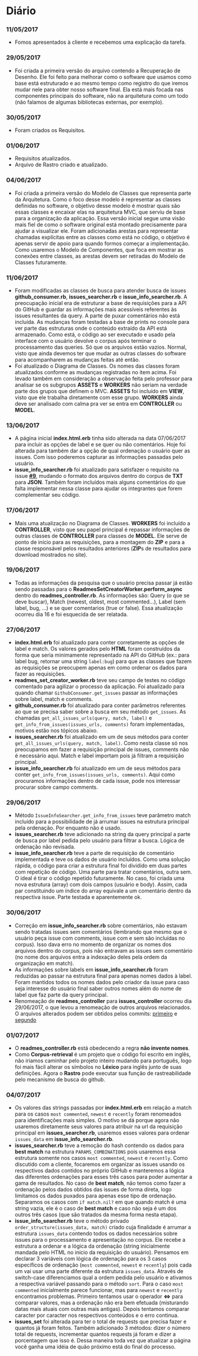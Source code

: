 # Diário #

### 11/05/2017 ###
- Fomos apresentados à cliente e recebemos uma explicação da tarefa.

### 29/05/2017 ###
- Foi criada a primeira versão do arquivo contendo a Recuperação de Desenho. Ele foi feito para melhorar como o software que usamos como base está estruturado e ao mesmo tempo como registro do que iremos mudar nele para obter nosso software final. Ela está mais focada nas componentes principais do software, não na arquitetura como um todo (não falamos de algumas bibliotecas externas, por exemplo).

### 30/05/2017 ###
- Foram criados os Requisitos.

### 01/06/2017 ###
- Requisitos atualizados.
- Arquivo de Rastro criado e atualizado.

### 04/06/2017 ###
- Foi criada a primeira versão do Modelo de Classes que representa parte da Arquitetura. Como o foco desse modelo é representar as classes definidas no software, o objetivo desse modelo é mostrar quais são essas classes e encaixar elas na arquitetura MVC, que serviu de base para a organização da aplicação. Essa versão inicial segue uma visão mais fiel de como o software original está montado precisamente para ajudar a visualizar ele. Foram adicionadas arestas para representar chamadas explícitas entre as classes como está no código, o objetivo é apenas servir de apoio para quando formos começar a implementação. Como usaremos o Modelo de Componentes, que foca em mostrar as conexões entre classes, as arestas devem ser retiradas do Modelo de Classes futuramente.

### 11/06/2017 ###
- Foram modificadas as classes de busca para atender busca de issues **github_consumer.rb**, **issues_searcher.rb** e **issue_info_searcher.rb**. A preocupação inicial era de estruturar a base de requisições para a API do GitHub e guardar as informações mais acessíveis referentes às issues resultantes da query. A parte de puxar comentários não está incluída. As mudanças foram testadas a base de prints no console para ver parte das estruturas onde o conteúdo extraído da API está armazenado. Como está, o código ao ser executado e usado pela interface com o usuário devolve o corpus após terminar o processamento das queries. Só que os arquivos estão vazios. Normal, visto que ainda devemos ter que mudar as outras classes do software para acompanharem as mudanças feitas até então.
- Foi atualizado o Diagrama de Classes. Os nomes das classes foram atualizados conforme as mudanças registradas no item acima. Foi levado também em consideração a observação feita pelo professor para analisar se os subgrupos **ASSETS** e **WORKERS** não seriam na verdade parte dos grupos que definem o MVC. **ASSETS** foi incluído em **VIEW**, visto que ele trabalha diretamente com esse grupo. **WORKERS** ainda deve ser analisado com calma pra ver se entra em **CONTROLLER** ou **MODEL**.

### 13/06/2017 ###
- A página inicial **index.html.erb** tinha sido alterada na data 07/06/2017 para incluir as opções de label e se quer ou não comentários. Hoje foi alterada para também dar a opção de qual ordenação o usuário quer as issues. Com isso poderemos capturar as informações passadas pelo usuário.
- **issue_info_searcher.rb** foi atualizado para satisfazer o requisito na issue **[#9](https://github.com/danielamaksoud/INF1629TerceiroTrabalho/issues/9)**, mudando o formato dos arquivos dentro do corpus de **TXT** para **JSON**. Também foram incluídos mais alguns comentários do que falta implementar nessa classe para ajudar os integrantes que forem complementar seu código.

### 17/06/2017 ###
- Mais uma atualização no Diagrama de Classes. **WORKERS** foi incluído a **CONTROLLER**, visto que seu papel principal é repassar informações de outras classes de **CONTROLLER** para classes de **MODEL**. Ele serve de ponto de início para as requisições, para a montagem do **ZIP** e para a classe responsável pelos resultados anteriores (**ZIP**s de resultados para download mostrados no site).

### 19/06/2017 ###
- Todas as informações da pesquisa que o usuário precisa passar já estão sendo passadas para o **ReadmesSetCreatorWorker.perform_async** dentro do **readmes_controller.rb**. As informações são: Query (o que se deve buscar), Match (newest, oldest, most commented...), Label (sem label, bug, ...) e se quer comentarios (true or false). Essa atualização ocorreu dia 16 e foi esquecida de ser relatada.

### 27/06/2017 ###
- **index.html.erb** foi atualizado para conter corretamente as opções de label e match. Os valores gerados pelo **HTML** foram construídos da forma que seria minimamente representado na API do GitHub (ex.: para label bug, retornar uma string `label:bug`) para que as classes que fazem as requisições se preocupem apenas em como ordenar os dados para fazer as requisições.
- **readmes_set_creator_worker.rb** teve seu campo de testes no código comentado para agilizar o processo da aplicação. Foi atualizado para quando chamar `GithubConsumer.get_issues` passar as informações sobre label, match e comments.
- **github_consumer.rb** foi atualizado para conter parâmetros referentes ao que se precisa saber sobre a busca em seu método `get_issues`. As chamadas `get_all_issues_urls(query, match, label)` e `get_info_from_issues(issues_urls, comments)` foram implementadas, motivos estão nos tópicos abaixo.
- **issues_searcher.rb** foi atualizado em um de seus métodos para conter `get_all_issues_urls(query, match, label)`. Como nesta classe só nos preocupamos em fazer a requisição principal de issues, comments não é necessário aqui. Match e label importam pois já filtram a requisição principal. 
- **issue_info_searcher.rb** foi atualizado em um de seus métodos para conter `get_info_from_issues(issues_urls, comments)`. Aqui como procuramos informações dentro de cada issue, pode nos interessar procurar sobre campo comments.

### 29/06/2017 ###
- Método `IssueInfoSearcher.get_info_from_issues` teve parâmetro match incluído para a possibilidade de já arrumar issues na estrutura principal pela ordenação. Por enquanto não é usado.
- **issues_searcher.rb** teve adicionado na string da query principal a parte de busca por label pedida pelo usuário para filtrar a busca. Lógica de ordenação não revisada.
- **issue_info_searcher.rb** teve a parte de requisição de comentário implementada e teve os dados de usuário incluídos. Como uma solução rápida, o código para criar a estrutura final foi dividido em duas partes com repetição de código. Uma parte para tratar comentários, outra sem. O ideal é tirar o código repetido futuramente. No caso, foi criada uma nova estrutura (array) com dois campos (usuário e body). Assim, cada par constituindo um índice do array equivale a um comentário dentro da respectiva issue. Parte testada e aparentemente ok.

### 30/06/2017 ###
- Correção em **issue_info_searcher.rb** sobre comentários, não estavam sendo tratadas issues sem comentários (lembrando que mesmo que o usuário peça issue com comments, issue com e sem são incluídas no corpus). Isso dava erro no momento de organizar os nomes dos arquivos dentro do corpus, pois não entravam as issues sem comentário (no nome dos arquivos entra a indexação deles pela ordem da organização em match).
- As informações sobre labels em **issue_info_searcher.rb** foram reduzidas ao passar na estrutura final para apenas nomes dados à label. Foram mantidos todos os nomes dados pelo criador da issue para caso seja interesse do usuário final saber outros nomes além do nome de label que faz parte da query principal.
- Renomeação de **readmes_controller** para **issues_controller** ocorreu dia 29/06/2017, o que levou a renomeação de outros arquivos relacionados. O arquivos alterados podem ser obtidos pelos commits: [primeiro](https://github.com/ninofabrizio/corpus-retrieval/commit/7a4e64d6cad7e3e8d3d267cb6dfb78e5c044bb8d) e [segundo](https://github.com/ninofabrizio/corpus-retrieval/commit/3391ec8cf6b258af656a5cafc27addda24ec7cee)

### 01/07/2017 ###
- O **readmes_controller.rb** está obedecendo a regra **não invente nomes**.
- Como **Corpus-retrieval** é um projeto que o código foi escrito em inglês, não iriamos caminhar pelo projeto inteiro mudando para português, logo foi mais fácil alterar os símbolos no **Léxico** para inglês junto de suas definições. Agora o **Rastro** pode executar sua função de rastreabilidade pelo mecanismo de busca do github.

### 04/07/2017 ###
- Os valores das strings passadas por **index.html.erb** em relação a match para os casos `most commented`, `newest` e `recently` foram renomeados para identificações mais simples. O motivo se dá porque agora não usaremos diretamente seus valores para atribuir na url da requisição principal em **issues_searcher.rb**, usaremos esses valores para ordenar `issues_data` em **issue_info_searcher.rb**.
- **issues_searcher.rb** teve a remoção do hash contendo os dados para **best match** na estrutura `PARAMS_COMBINATIONS` pois usaremos essa estrutura somente nos casos `most commented`, `newest` e `recently`. Como discutido com a cliente, focaremos em organizar as issues usando os respectivos dados contidos no próprio GitHub e manteremos a lógica das diferentes ordenações para esses três casos para poder aumentar a gama de resultados. No caso de **best match**, não temos como fazer a ordenação pelos dados obtidos das issues de forma direta, logo limitamos os dados puxados para apenas esse tipo de ordenação. Separamos os casos com `if match.nil?` em que quando match é uma string vazia, ele é o caso de **best match** e caso não seja é um dos outros três casos (que são tratados da mesma forma nesta etapa).
- **issue_info_searcher.rb** teve o método privado `order_structure(issues_data, match)` criado cuja finalidade é arrumar a estrutura `issues_data` contendo todos os dados necessários sobre issues para o processamento e apresentação no corpus. Ele recebe a estrutura a ordenar e a lógica da ordenação (string inicialmente mandada pelo HTML no início da requisição do usuário). Pensamos em declarar 3 variáveis com lógica de ordenação para os 3 casos específicos de ordenação (`most commented`, `newest` e `recently`) pois cada um vai usar uma parte diferente da estrutura `issues_data`. Através de switch-case diferenciamos qual a ordem pedida pelo usuário e ativamos a respectiva variável passando para o método `sort`. Para o caso `most commented` inicialmente parece funcionar, mas para `newest` e `recently` encontramos problemas. Primeiro tentamos usar o operador **<=>** para comparar valores, mas a ordenação não era bem efetuada (misturando datas mais atuais com outras mais antigas). Depois tentamos comparar caracter por caracter nos respectivos conteúdos e o erro continua.
- **issues_set** foi alterada para ter o total de requests que precisa fazer e quantos já foram feitos. Também adicionado 3 métodos: dizer o número total de requests, incrementar quantos requests já foram e dizer a porcentagem que isso é. Dessa maneira toda vez que atualizar a página você ganha uma idéia de quão próximo está do final do processo.
